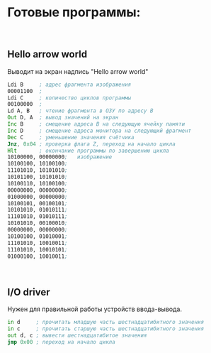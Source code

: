 # Готовые программы:
<br>

## Hello arrow world
Выводит на экран надпись "Hello arrow world"
```asm
Ldi B     ; адрес фрагмента изображения
00001100  ;
Ldi C     ; количество циклов программы
00100000  ;
Ld A, B   ; чтение фрагмента в ОЗУ по адресу B
Out D, A  ; вывод значений на экран
Inc B     ; смещение адреса B на следующую ячейку памяти
Inc D     ; смещение адреса монитора на следующий фрагмент
Dec C     ; уменьшение значения счётчика
Jnz, 0x04 ; проверка флага Z, переход на начало цикла
Hlt       ; окончание программы по завершению цикла
10100000, 00000000;   изображение
10100100, 10100100;
11101010, 10101010;
10101100, 10101010;
10100110, 10100100;
00000000, 00000000;
01000000, 00000000;
10100101, 00100101;
10101010, 01010111;
11101010, 01010111;
10101010, 00100010;
00000000, 00000000;
10100100, 01010001;
11101010, 10010011;
11101010, 10010101;
01000100, 10010011;
```
<br>

## I/O driver
Нужен для правильной работы устройств ввода-вывода.
```asm
in d     ; прочитать младшую часть шестнадцатибитного значения
in c     ; прочитать старшую часть шестнадцатибитного значения
out d, c ; вывести шестнадцатибитое значения
jmp 0x00 ; переход на начало цикла
```
